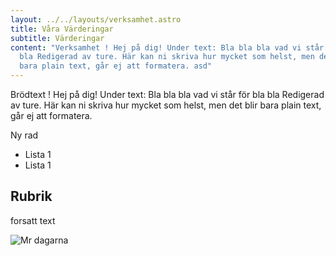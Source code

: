 ```yaml
---
layout: ../../layouts/verksamhet.astro
title: Våra Värderingar
subtitle: Värderingar
content: "Verksamhet ! Hej på dig! Under text: Bla bla bla vad vi står för bla
  bla Redigerad av ture. Här kan ni skriva hur mycket som helst, men det blir
  bara plain text, går ej att formatera. asd"
---
```

Brödtext ! Hej på dig! Under text: Bla bla bla vad vi står för bla bla Redigerad av ture. Här kan ni skriva hur mycket som helst, men det blir bara plain text, går ej att formatera.

Ny rad

* Lista 1
* Lista 1

## Rubrik

forsatt text

![Mr dagarna](https://i.imgur.com/5WzIWGB.jpeg "MR dagarna")